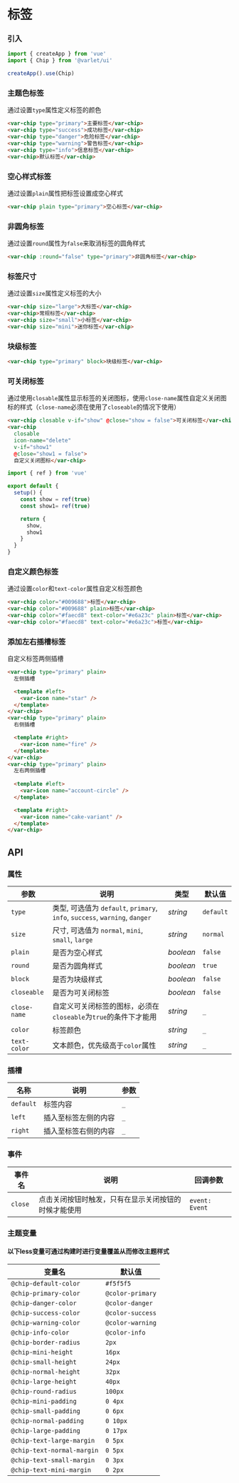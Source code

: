 # 标签

### 引入

```js
import { createApp } from 'vue'
import { Chip } from '@varlet/ui'

createApp().use(Chip)
```

### 主题色标签

通过设置`type`属性定义标签的颜色

```html
<var-chip type="primary">主要标签</var-chip>
<var-chip type="success">成功标签</var-chip>
<var-chip type="danger">危险标签</var-chip>
<var-chip type="warning">警告标签</var-chip>
<var-chip type="info">信息标签</var-chip>
<var-chip>默认标签</var-chip>
```

### 空心样式标签

通过设置`plain`属性把标签设置成空心样式

```html
<var-chip plain type="primary">空心标签</var-chip>
```

### 非圆角标签

通过设置`round`属性为`false`来取消标签的圆角样式

```html
<var-chip :round="false" type="primary">非圆角标签</var-chip>
```

### 标签尺寸

通过设置`size`属性定义标签的大小

```html
<var-chip size="large">大标签</var-chip>
<var-chip>常规标签</var-chip>
<var-chip size="small">小标签</var-chip>
<var-chip size="mini">迷你标签</var-chip>
```

### 块级标签

```html
<var-chip type="primary" block>块级标签</var-chip>
```

### 可关闭标签

通过使用`closable`属性显示标签的关闭图标，使用`close-name`属性自定义关闭图标的样式（`close-name`必须在使用了`closeable`的情况下使用）

```html
<var-chip closable v-if="show" @close="show = false">可关闭标签</var-chip>
<var-chip
  closable
  icon-name="delete"
  v-if="show1"
  @close="show1 = false">
  自定义关闭图标</var-chip>
```

```js
import { ref } from 'vue'

export default {
  setup() {
    const show = ref(true)
    const show1= ref(true)

    return { 
      show, 
      show1 
    }
  }
}
```

### 自定义颜色标签

通过设置`color`和`text-color`属性自定义标签颜色

```html
<var-chip color="#009688">标签</var-chip>
<var-chip color="#009688" plain>标签</var-chip>
<var-chip color="#faecd8" text-color="#e6a23c" plain>标签</var-chip>
<var-chip color="#faecd8" text-color="#e6a23c">标签</var-chip>
```

### 添加左右插槽标签

自定义标签两侧插槽

```html
<var-chip type="primary" plain>
  左侧插槽

  <template #left>
    <var-icon name="star" />
  </template>
</var-chip>
<var-chip type="primary" plain>
  右侧插槽

  <template #right>
    <var-icon name="fire" />
  </template>
</var-chip>
<var-chip type="primary" plain>
  左右两侧插槽
  
  <template #left>
    <var-icon name="account-circle" />
  </template>

  <template #right>
    <var-icon name="cake-variant" />
  </template>
</var-chip>
```

## API

### 属性

|参数 | 说明 | 类型 | 默认值 |
| ---- | ---- | ---- | ---- |
| `type` | 类型, 可选值为 `default`, `primary`, `info`, `success`, `warning`, `danger` | _string_ | `default` |
| `size` | 尺寸, 可选值为 `normal`, `mini`, `small`, `large` | _string_ | `normal` |
| `plain` | 是否为空心样式 | _boolean_ | `false` |
| `round` | 是否为圆角样式 | _boolean_ | `true` |
| `block` | 是否为块级样式 | _boolean_ | `false` |
| `closeable` | 是否为可关闭标签 | _boolean_ | `false` |
| `close-name` | 自定义可关闭标签的图标，必须在`closeable`为`true`的条件下才能用 | _string_ | `_` |
| `color` | 标签颜色 | _string_ | `_` |
| `text-color` | 文本颜色，优先级高于`color`属性 | _string_ | `_` |

### 插槽

| 名称 | 说明 | 参数 |
| ---- | ---- | ----|
| `default` | 标签内容 | `_` |
| `left` | 插入至标签左侧的内容 | `_` |
| `right` | 插入至标签右侧的内容 | `_` |

### 事件

| 事件名 | 说明 | 回调参数 |
| ---- | ---- | ---- |
| `close` | 点击关闭按钮时触发，只有在显示关闭按钮的时候才能使用| `event: Event`  |

### 主题变量

#### 以下less变量可通过构建时进行变量覆盖从而修改主题样式

| 变量名 | 默认值 |
| --- | --- |
| `@chip-default-color` | `#f5f5f5` |
| `@chip-primary-color` | `@color-primary`|
| `@chip-danger-color` |  `@color-danger`|
| `@chip-success-color` | `@color-success`|
| `@chip-warning-color` |  `@color-warning`|
| `@chip-info-color` | `@color-info`|
| `@chip-border-radius` | `2px` |
| `@chip-mini-height` | `16px` |
| `@chip-small-height` | `24px` |
| `@chip-normal-height` | `32px` |
| `@chip-large-height` | `40px` |
| `@chip-round-radius` | `100px` |
| `@chip-mini-padding` | `0 4px` |
| `@chip-small-padding` | `0 6px` |
| `@chip-normal-padding` | `0 10px` |
| `@chip-large-padding` | `0 17px` |
| `@chip-text-large-margin` | `0 5px` |
| `@chip-text-normal-margin` | `0 5px` |
| `@chip-text-small-margin` | `0 3px` |
| `@chip-text-mini-margin` | `0 2px` |




